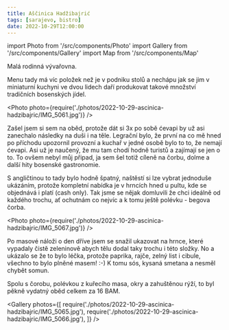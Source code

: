 ```yaml
---
title: Aščinica Hadžibajrić
tags: [sarajevo, bistro]
date: 2022-10-29T12:00:00
---
```


import Photo from '/src/components/Photo'
import Gallery from '/src/components/Gallery'
import Map from '/src/components/Map'

Malá rodinná vývařovna.

<!-- truncate -->

Menu tady má víc položek než je v podniku stolů a nechápu jak se jim v miniaturní kuchyni ve dvou lidech daří produkovat takové množství tradičních bosenských jídel.

<Photo photo={require('./photos/2022-10-29-ascinica-hadzibajric/IMG_5061.jpg')} />

Zašel jsem si sem na oběd, protože dát si 3x po sobě ćevapi by už asi zanechalo následky na duši i na těle. Legrační bylo, že první na co mě hned po příchodu upozornil provozní a kuchař v jedné osobě bylo to to, že nemají ćevapi. Asi už je naučený, že mu tam chodí hodně turistů a zajímají se jen o to. To ovšem nebyl můj připad, ja sem šel totiž cíleně na čorbu, dolme a další hity bosenské gastronomie.

S angličtinou to tady bylo hodně špatný, naštěstí si lze vybrat jednoduše ukázáním, protože kompletní nabídka je v hrncích hned u pultu, kde se objednává i platí (cash only). Tak jsme se nějak domluvili že chci ideálně od každého trochu, ať ochutnám co nejvíc a k tomu ještě polévku - begova čorba.

<Photo photo={require('./photos/2022-10-29-ascinica-hadzibajric/IMG_5067.jpg')} />

Po masové náloži o den dříve jsem se snažil ukazovat na hrnce, které vypadaly čistě zeleninově abych tělu dodal taky trochu i této složky. No a ukázalo se že to bylo léčka, protože paprika, rajče, zelný list i cibule, všechno to bylo plněné masem! :-) K tomu sós, kysaná smetana a nesměl chybět somun.

Spolu s čorobu, polévkou z kuřecího masa, okry a zahuštěnou rýží, to byl pěkně vydatný oběd celkem za 16 BAM.

<Gallery photos={[
require('./photos/2022-10-29-ascinica-hadzibajric/IMG_5065.jpg'),
require('./photos/2022-10-29-ascinica-hadzibajric/IMG_5066.jpg'),
]} />

<Map src="https://www.google.com/maps/embed?pb=!1m14!1m8!1m3!1d11507.389000770481!2d18.4304942!3d43.8589946!3m2!1i1024!2i768!4f13.1!3m3!1m2!1s0x0%3A0xf3e5e819b43b4800!2sBosnian%20Cuisine%20Hadzibajric!5e0!3m2!1sen!2scz!4v1668257824120!5m2!1sen!2scz" />
